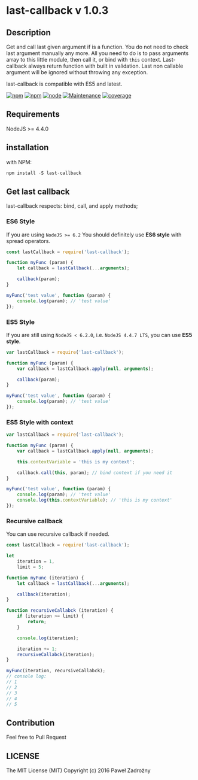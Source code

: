 # last-callback v 1.0.3

## Description

Get and call last given argument if is a function. You do not need to check last argument manually any more.
All you need to do is to pass arguments array to this little module, then call it, or bind with `this` context.
Last-callback always return function with built in validation. Last non callable argument will be ignored without throwing any exception.

last-callback is compatible with ES5 and latest.

[![npm](https://img.shields.io/npm/l/last-callback.svg?maxAge=2592000)]()
[![npm](https://img.shields.io/npm/dt/last-callback.svg?maxAge=2592000)]()
[![node](https://img.shields.io/node/v/last-callback.svg?maxAge=2592000)]()
[![Maintenance](https://img.shields.io/maintenance/yes/2018.svg?maxAge=2592000)]()
[![coverage](https://img.shields.io/badge/coverage-100%25-brightgreen.svg)]()

## Requirements

NodeJS >= 4.4.0

## installation

with NPM:

```javascript
npm install -S last-callback
```

## Get last callback

last-callback respects: bind, call, and apply methods;

### ES6 Style

If you are using `NodeJS >= 6.2` You should definitely use __ES6 style__ with spread operators.

```javascript
const lastCallback = require('last-callback');

function myFunc (param) {
    let callback = lastCallback(...arguments);

    callback(param);
}

myFunc('test value', function (param) {
    console.log(param); // 'test value'
});
```

### ES5 Style

If you are still using `NodeJS < 6.2.0`, i.e. `NodeJS 4.4.7 LTS`, you can use __ES5 style__.


```javascript
var lastCallback = require('last-callback');

function myFunc (param) {
    var callback = lastCallback.apply(null, arguments);

    callback(param);
}

myFunc('test value', function (param) {
    console.log(param); // 'test value'
});
```

### ES5 Style with context

```javascript
var lastCallback = require('last-callback');

function myFunc (param) {
    var callback = lastCallback.apply(null, arguments);

    this.contextVariable = 'this is my context';

    callback.call(this, param); // bind context if you need it
}

myFunc('test value', function (param) {
    console.log(param); // 'test value'
    console.log(this.contextVariable); // 'this is my context'
});
```

### Recursive callback

You can use recursive callback if needed.

```javascript
const lastCallback = require('last-callback');

let
    iteration = 1,
    limit = 5;

function myFunc (iteration) {
    let callback = lastCallback(...arguments);

    callback(iteration);
}

function recursiveCallabck (iteration) {
    if (iteration >= limit) {
        return;
    }

    console.log(iteration);

    iteration += 1;
    recursiveCallabck(iteration);
}

myFunc(iteration, recursiveCallabck);
// console log:
// 1
// 2
// 3
// 4
// 5
```

## Contribution

Feel free to Pull Request

## LICENSE
The MIT License (MIT)
Copyright (c) 2016 Paweł Zadrożny

